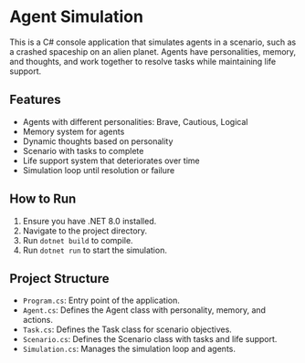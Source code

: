 # Agent Simulation

This is a C# console application that simulates agents in a scenario, such as a crashed spaceship on an alien planet. Agents have personalities, memory, and thoughts, and work together to resolve tasks while maintaining life support.

## Features

- Agents with different personalities: Brave, Cautious, Logical
- Memory system for agents
- Dynamic thoughts based on personality
- Scenario with tasks to complete
- Life support system that deteriorates over time
- Simulation loop until resolution or failure

## How to Run

1. Ensure you have .NET 8.0 installed.
2. Navigate to the project directory.
3. Run `dotnet build` to compile.
4. Run `dotnet run` to start the simulation.

## Project Structure

- `Program.cs`: Entry point of the application.
- `Agent.cs`: Defines the Agent class with personality, memory, and actions.
- `Task.cs`: Defines the Task class for scenario objectives.
- `Scenario.cs`: Defines the Scenario class with tasks and life support.
- `Simulation.cs`: Manages the simulation loop and agents.
